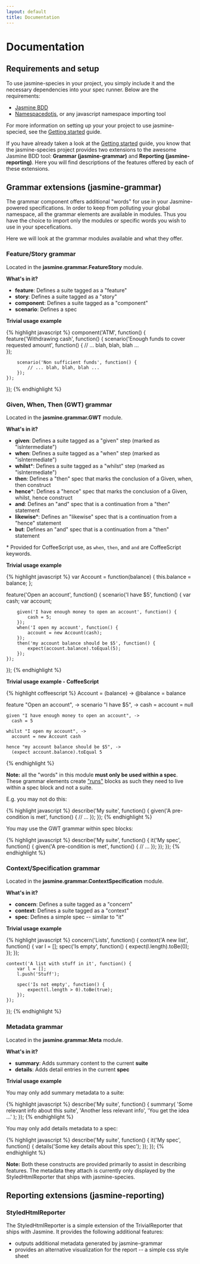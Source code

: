 ```yaml
---
layout: default
title: Documentation
---
```


# Documentation

## Requirements and setup

To use jasmine-species in your project, you simply include it and the 
necessary dependencies into your spec runner. Below are the requirements:

* [Jasmine BDD](http://pivotal.github.com/jasmine/)
* [Namespacedotjs](https://github.com/smith/namespacedotjs), 
or any javascript namespace importing tool

For more information on setting up your your project to use jasmine-specied, 
see the [Getting started](index.html) guide.

If you have already taken a look at the [Getting started](index.html) guide, 
you know that the jasmine-species project provides two extensions to the 
awesome Jasmine BDD tool: **Grammar (jasmine-grammar)** and 
**Reporting (jasmine-reporting)**. 
Here you will find descriptions of the features offered by each of these
extensions.


## Grammar extensions (jasmine-grammar)

The grammar component offers additional "words" for use in your 
Jasmine-powered specifications. In order to keep from polluting your global 
namespace, all the grammar elements are available in modules. Thus you have 
the choice to import only the modules or specific words you wish to use in 
your specefications. 

Here we will look at the grammar modules available and what they offer.


### Feature/Story grammar

Located in the **jasmine.grammar.FeatureStory** module.

**What's in it?**

* **feature**: Defines a suite tagged as a "feature"
* **story**: Defines a suite tagged as a "story"
* **component**: Defines a suite tagged as a "component"
* **scenario**: Defines a spec

**Trivial usage example**

{% highlight javascript %}
component('ATM', function() {
    feature('Withdrawing cash', function() {
        scenario('Enough funds to cover requested amount', function() {
            // ... blah, blah, blah ...    
        });
        
        scenario('Non sufficient funds', function() {
            // ... blah, blah, blah ...    
        });
    });
});
{% endhighlight %}


### Given, When, Then (GWT) grammar

Located in the **jasmine.grammar.GWT** module.

**What's in it?**

* **given**: Defines a suite tagged as a "given" step (marked as "isIntermediate")
* **when**: Defines a suite tagged as a "when" step (marked as "isIntermediate")
* **whilst**\*: Defines a suite tagged as a "whilst" step (marked as "isIntermediate")
* **then**: Defines a "then" spec that marks the conclusion of a Given, when, then construct
* **hence**\*: Defines a "hence" spec that marks the conclusion of a Given, whilst, hence construct
* **and**: Defines an "and" spec that is a continuation from a "then" statement
* **likewise**\*: Defines an "likewise" spec that is a continuation from a "hence" statement
* **but**: Defines an "and" spec that is a continuation from a "then" statement

\* Provided for CoffeeScript use, as `when`, `then`, and `and` are CoffeeScript keywords.

**Trivial usage example**

{% highlight javascript %}
var Account = function(balance) {
    this.balance = balance;
};

feature('Open an account', function() {
    scenario('I have $5', function() {
        var cash; 
        var account;
        
        given('I have enough money to open an account', function() {
            cash = 5;
        });
        when('I open my account', function() {
            account = new Account(cash);
        });
        then('my account balance should be $5', function() {
            expect(account.balance).toEqual(5);
        });
    });
});
{% endhighlight %}

**Trivial usage example - CoffeeScript**

{% highlight coffeescript %}
Account = (balance) ->
  @balance = balance

feature "Open an account", ->
  scenario "I have $5", ->
    cash = account = null
    
    given "I have enough money to open an account", ->
      cash = 5

    whilst "I open my account", ->
      account = new Account cash

    hence "my account balance should be $5", ->
      (expect account.balance).toEqual 5
{% endhighlight %}


**Note:** all the "words" in this module **must only be used within a spec**. 
These grammar elements create ["runs"](http://pivotal.github.com/jasmine/async.html) 
blocks as such they need to live within a spec block and not a suite. 

E.g. you may not do this:

{% highlight javascript %}
describe('My suite', function() {
    given('A pre-condition is met', function() {
        // ...
    });
});
{% endhighlight %}

You may use the GWT grammar within spec blocks:

{% highlight javascript %}
describe('My suite', function() {
    it('My spec', function() {
        given('A pre-condition is met', function() {
            // ...
        });
    });
});
{% endhighlight %}


### Context/Specification grammar

Located in the **jasmine.grammar.ContextSpecification** module.

**What's in it?**

* **concern**: Defines a suite tagged as a "concern"
* **context**: Defines a suite tagged as a "context"
* **spec**: Defines a simple spec -- similar to "it"

**Trivial usage example**

{% highlight javascript %}
concern('Lists', function() {
    context('A new list', function() {
        var l = [];
        spec('Is empty', function() {
            expect(l.length).toBe(0);
        });
    });
    
    context('A list with stuff in it', function() {
        var l = [];
        l.push('Stuff');
        
        spec('Is not empty', function() {
            expect(l.length > 0).toBe(true);
        });
    });
});
{% endhighlight %}


### Metadata grammar

Located in the **jasmine.grammar.Meta** module.

**What's in it?**

* **summary**: Adds summary content to the current **suite**
* **details**: Adds detail entries in the current **spec**

**Trivial usage example**

You may only add summary metadata to a suite:

{% highlight javascript %}
describe('My suite', function() {
    summary(
        'Some relevant info about this suite',
        'Another less relevant info',
        'You get the idea ...'
    );
});
{% endhighlight %}

You may only add details metadata to a spec:

{% highlight javascript %}
describe('My suite', function() {
    it('My spec', function() {
        details('Some key details about this spec');
    });
});
{% endhighlight %}

**Note:** Both these constructs are provided primarily to assist 
in describing features. The metadata they attach is currently only 
displayed by the StyledHtmlReporter that ships with jasmine-species.


## Reporting extensions (jasmine-reporting)

### StyledHtmlReporter

The StyledHtmlReporter is a simple extension of the TrivialReporter 
that ships with Jasmine. It provides the following additional features:

* outputs additional metadata generated by jasmine-grammar
* provides an alternative visualization for the report -- a simple css style sheet
